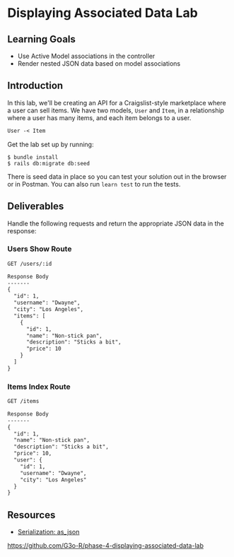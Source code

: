 # Displaying Associated Data Lab

## Learning Goals

- Use Active Model associations in the controller
- Render nested JSON data based on model associations

## Introduction

In this lab, we'll be creating an API for a Craigslist-style marketplace where a
user can sell items. We have two models, `User` and `Item`, in a relationship
where a user has many items, and each item belongs to a user.

```txt
User -< Item
```

Get the lab set up by running:

```console
$ bundle install
$ rails db:migrate db:seed
```

There is seed data in place so you can test your solution out in the browser or
in Postman. You can also run `learn test` to run the tests.

## Deliverables

Handle the following requests and return the appropriate JSON data in the response:

### Users Show Route

```txt
GET /users/:id

Response Body
-------
{
  "id": 1,
  "username": "Dwayne",
  "city": "Los Angeles",
  "items": [
    {
      "id": 1,
      "name": "Non-stick pan",
      "description": "Sticks a bit",
      "price": 10
    }
  ]
}
```

### Items Index Route

```txt
GET /items

Response Body
-------
{
  "id": 1,
  "name": "Non-stick pan",
  "description": "Sticks a bit",
  "price": 10,
  "user": {
    "id": 1,
    "username": "Dwayne",
    "city": "Los Angeles"
  }
}
```

## Resources

- [Serialization: as_json][serialization]

[serialization]: https://api.rubyonrails.org/classes/ActiveModel/Serializers/JSON.html#method-i-as_json

https://github.com/G3o-R/phase-4-displaying-associated-data-lab